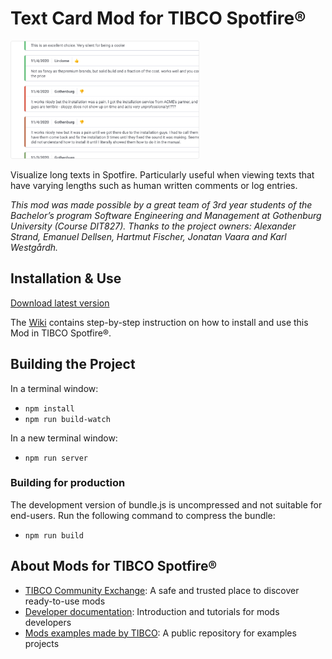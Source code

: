 # Text Card Mod for TIBCO Spotfire®

<img src="assets/textcard.png" width="60%"/>

Visualize long texts in Spotfire. Particularly useful when viewing texts that have varying lengths such as human written comments or log entries.

*This mod was made possible by a great team of 3rd year students of the Bachelor’s program Software Engineering and Management at Gothenburg University (Course DIT827). Thanks to the project owners: Alexander Strand, Emanuel Dellsen, Hartmut Fischer, Jonatan Vaara and Karl Westgårdh.*

## Installation & Use

[Download latest version](https://github.com/TIBCOSoftware/spotfire-mod-textcard/releases)

The [Wiki](https://github.com/TIBCOSoftware/spotfire-mod-list/wiki) contains step-by-step instruction on how to install and use this Mod in TIBCO Spotfire®.

## Building the Project

In a terminal window:
- `npm install`
- `npm run build-watch`

In a new terminal window:
- `npm run server`

### Building for production

The development version of bundle.js is uncompressed and not suitable for end-users. Run the following command to compress the bundle:
- `npm run build`

## About Mods for TIBCO Spotfire®
-   [TIBCO Community Exchange](https://community.tibco.com/s/global-search/%40uri#q=mod%20for%20tibco%20spotfire&t=Exchange&sort=date%20descending): A safe and trusted place to discover ready-to-use mods
-   [Developer documentation](https://tibcosoftware.github.io/spotfire-mods/docs/): Introduction and tutorials for mods developers
-   [Mods examples made by TIBCO](https://github.com/TIBCOSoftware/spotfire-mods/releases/latest): A public repository for examples projects
